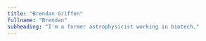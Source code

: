 ```yaml
---
title: "Brendan Griffen"
fullname: "Brendan"
subheading: "I'm a former astrophysicist working in biotech."
---
```

